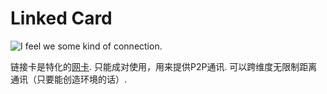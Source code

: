 # Linked Card

![I feel we some kind of connection.](oredict:oc:linkedCard)

链接卡是特化的[网卡](lanCard.md). 只能成对使用，用来提供P2P通讯. 可以跨维度无限制距离通讯（只要能创造环境的话）. 